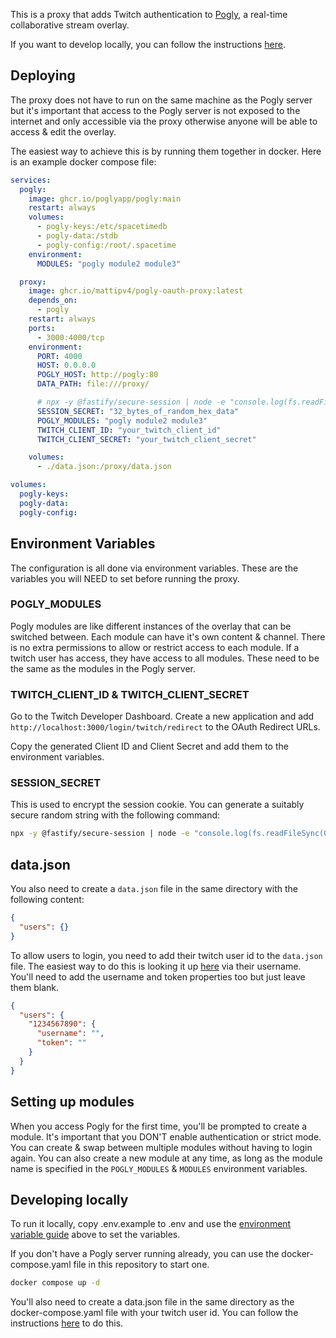 This is a proxy that adds Twitch authentication to [Pogly](https://github.com/PoglyApp/pogly-standalone), a real-time collaborative stream overlay.

If you want to develop locally, you can follow the instructions [here](#Developing-locally).

## Deploying

The proxy does not have to run on the same machine as the Pogly server but it's important that access to the Pogly server is not exposed to the internet and only accessible via the proxy otherwise anyone will be able to access & edit the overlay.

The easiest way to achieve this is by running them together in docker. Here is an example docker compose file:

```yaml
services:
  pogly:
    image: ghcr.io/poglyapp/pogly:main
    restart: always
    volumes:
      - pogly-keys:/etc/spacetimedb
      - pogly-data:/stdb
      - pogly-config:/root/.spacetime
    environment:
      MODULES: "pogly module2 module3"

  proxy:
    image: ghcr.io/mattipv4/pogly-oauth-proxy:latest
    depends_on:
      - pogly
    restart: always
    ports:
      - 3000:4000/tcp
    environment:
      PORT: 4000
      HOST: 0.0.0.0
      POGLY_HOST: http://pogly:80
      DATA_PATH: file:///proxy/

      # npx -y @fastify/secure-session | node -e "console.log(fs.readFileSync(0).toString('hex'))"
      SESSION_SECRET: "32_bytes_of_random_hex_data"
      POGLY_MODULES: "pogly module2 module3"
      TWITCH_CLIENT_ID: "your_twitch_client_id"
      TWITCH_CLIENT_SECRET: "your_twitch_client_secret"

    volumes:
      - ./data.json:/proxy/data.json

volumes:
  pogly-keys:
  pogly-data:
  pogly-config:
```

## Environment Variables

The configuration is all done via environment variables. These are the variables you will NEED to set before running the proxy.

### POGLY_MODULES

Pogly modules are like different instances of the overlay that can be switched between. Each module can have it's own content & channel. There is no extra permissions to allow or restrict access to each module. If a twitch user has access, they have access to all modules. These need to be the same as the modules in the Pogly server.

### TWITCH_CLIENT_ID & TWITCH_CLIENT_SECRET

Go to the Twitch Developer Dashboard.
Create a new application and add `http://localhost:3000/login/twitch/redirect` to the OAuth Redirect URLs.

Copy the generated Client ID and Client Secret and add them to the environment variables.

### SESSION_SECRET

This is used to encrypt the session cookie. You can generate a suitably secure random string with the following command:

```bash
npx -y @fastify/secure-session | node -e "console.log(fs.readFileSync(0).toString('hex'))"
```

## data.json

You also need to create a `data.json` file in the same directory with the following content:

```json
{
  "users": {}
}
```

To allow users to login, you need to add their twitch user id to the `data.json` file. The easiest way to do this is looking it up [here](https://www.streamweasels.com/tools/convert-twitch-username-%20to-user-id/) via their username. You'll need to add the username and token properties too but just leave them blank.

```json
{
  "users": {
    "1234567890": {
      "username": "",
      "token": ""
    }
  }
}
```

## Setting up modules

When you access Pogly for the first time, you'll be prompted to create a module. It's important that you DON'T enable authentication or strict mode. You can create & swap between multiple modules without having to login again. You can also create a new module at any time, as long as the module name is specified in the `POGLY_MODULES` & `MODULES` environment variables.

## Developing locally

To run it locally, copy .env.example to .env and use the [environment variable guide](#Environment-Variables) above to set the variables.

If you don't have a Pogly server running already, you can use the docker-compose.yaml file in this repository to start one.

```bash
docker compose up -d
```

You'll also need to create a data.json file in the same directory as the docker-compose.yaml file with your twitch user id. You can follow the instructions [here](#datajson) to do this.
